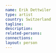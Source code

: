 ```yaml
---
name: Erik Dettwiler
type: artist
country: Switzerland
tagline:
description:
related-persons:
connections:
layout: person
---
```

